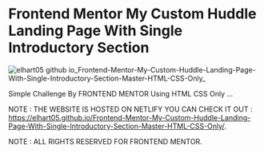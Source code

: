 # Frontend Mentor My Custom Huddle Landing Page With Single Introductory Section

![elhart05 github io_Frontend-Mentor-My-Custom-Huddle-Landing-Page-With-Single-Introductory-Section-Master-HTML-CSS-Only_](https://user-images.githubusercontent.com/96151694/154685171-0789341d-f384-4cfb-91c3-44db5a615e0d.png)

Simple Challenge By FRONTEND MENTOR Using HTML CSS Only ...

NOTE : THE WEBSITE IS HOSTED ON NETLIFY YOU CAN CHECK IT OUT : https://elhart05.github.io/Frontend-Mentor-My-Custom-Huddle-Landing-Page-With-Single-Introductory-Section-Master-HTML-CSS-Only/.

NOTE : ALL RIGHTS RESERVED FOR FRONTEND MENTOR.
